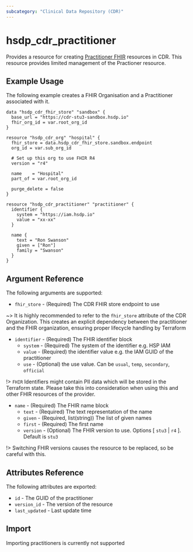 ```yaml
---
subcategory: "Clinical Data Repository (CDR)"
---
```


# hsdp_cdr_practitioner

Provides a resource for creating [Practitioner FHIR](https://www.hl7.org/fhir/practitioner.html) resources in CDR.
This resource provides limited management of the Practioner resource.

## Example Usage

The following example creates a FHIR Organisation and a Practitioner associated with it.

```hcl
data "hsdp_cdr_fhir_store" "sandbox" {
  base_url = "https://cdr-stu3-sandbox.hsdp.io"
  fhir_org_id = var.root_org_id
}

resource "hsdp_cdr_org" "hospital" {
  fhir_store = data.hsdp_cdr_fhir_store.sandbox.endpoint
  org_id = var.sub_org_id

  # Set up this org to use FHIR R4
  version = "r4"
  
  name    = "Hospital"
  part_of = var.root_org_id
  
  purge_delete = false
}

resource "hsdp_cdr_practitioner" "practitioner" {
  identifier {
    system = "https://iam.hsdp.io"
    value = "xx-xx"
  }

  name {
    text = "Ron Swanson"
    given = ["Ron"]
    family = "Swanson"
  }
}
```

## Argument Reference

The following arguments are supported:

* `fhir_store` - (Required) The CDR FHIR store endpoint to use

~> It is highly recommended to refer to the `fhir_store` attribute of the CDR Organization.
This creates an explicit dependency between the practitioner and the FHIR organization,
ensuring proper lifecycle handling by Terraform

* `identifier` - (Required) The FHIR identifier block
  * `system` - (Required) The system of the identifier e.g. HSP IAM
  * `value` - (Required) the identifier value e.g. the IAM GUID of the practitioner
  * `use` - (Optional) the use value. Can be `usual`, `temp`, `secondary`, `official`

!> `FHIR` Identifiers might contain PII data which will be stored in the Terraform state.
   Please take this into consideration when using this and other FHIR resources of the provider.

* `name` - (Required) The FHIR name block
  * `text` - (Required) The text representation of the name
  * `given` - (Required, list(string)) The list of given names
  * `first` - (Required) The first name
  * `version` - (Optional) The FHIR version to use. Options [ `stu3` | `r4` ]. Default is `stu3`

!> Switching FHIR versions causes the resource to be replaced, so be careful with this.

## Attributes Reference

The following attributes are exported:

* `id` - The GUID of the practitioner
* `version_id` - The version of the resource
* `last_updated` - Last update time

## Import

Importing practitioners is currently not supported

